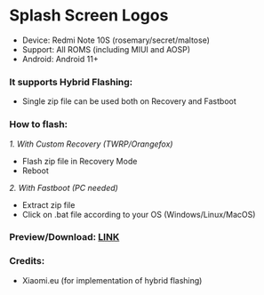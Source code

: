 # Splash Screen Logos

- Device: Redmi Note 10S (rosemary/secret/maltose)
- Support: All ROMS (including MIUI and AOSP)
- Android: Android 11+

### It supports Hybrid Flashing: 
- Single zip file can be used both on Recovery and Fastboot

### How to flash:

*1. With Custom Recovery (TWRP/Orangefox)*
  - Flash zip file in Recovery Mode
  - Reboot
  
*2. With Fastboot (PC needed)*
  - Extract zip file
  - Click on .bat file according to your OS (Windows/Linux/MacOS)

### Preview/Download: [LINK](https://www.pling.com/p/1987351/)

### Credits:
- Xiaomi.eu (for implementation of hybrid flashing)
